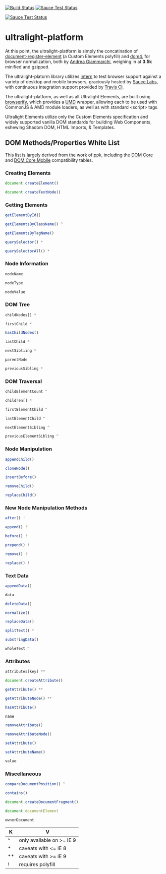 [![Build Status](https://travis-ci.org/Ultralight-Elements/ultralight-platform.svg?branch=master)](https://travis-ci.org/Ultralight-Elements/ultralight-platform)  [![Sauce Test Status](https://saucelabs.com/buildstatus/ultralight-platform)](https://saucelabs.com/u/ultralight-platform)

[![Sauce Test Status](https://saucelabs.com/browser-matrix/ultralight-platform.svg)](https://saucelabs.com/u/ultralight-platform)

ultralight-platform
===================
At this point, the ultralight-platform is simply the concatination of [document-register-element](https://github.com/WebReflection/document-register-element) (a Custom Elements polyfill) and [dom4](https://github.com/WebReflection/dom4), for browser normalization, both by [Andrea Giammarchi](http://webreflection.blogspot.com/), weighing in at **3.5k** minified and gzipped.  

The ultralight-platorm library utilizes [intern](http://theintern.io) to test browser support against a variety of desktop and mobile browsers, graciously hosted by [Sauce Labs](http://saucelabs.com), with continuous integration support provided by [Travis CI](http://travis-ci.org).  

The ultralight-platform, as well as all Ultralight Elements, are built using [browserify](http://browserify.org), which provides a [UMD](http://davidbcalhoun.com/2014/what-is-amd-commonjs-and-umd/) wrapper, allowing each to be used with CommonJS & AMD module loaders, as well as with standard &lt;script&gt; tags.

Ultralight Elements utilize only the Custom Elements specification and widely supported vanilla DOM standards for building Web Components, eshewing Shadom DOM, HTML Imports, & Templates.

## DOM Methods/Properties White List
This list is largely derived from the work of ppk, including the [DOM Core](http://quirksmode.org/dom/core/) and [DOM Core Mobile](http://quirksmode.org/dom/core/mobile.html) compatibility tables.

### Creating Elements
```js
document.createElement()
```
```js
document.createTextNode()
```
### Getting Elements
```js
getElementById()
```
```js
getElementsByClassName() ^
```
```js
getElementsByTagName()
```
```js
querySelector() *
```
```js
querySelectorAll() *
```
### Node Information
```js
nodeName
```
```js
nodeType
```
```js
nodeValue
```
### DOM Tree
```js
childNodes[] *
```
```js
firstChild *
```
```js
hasChildNodes()
```
```js
lastChild *
```
```js
nextSibliing *
```
```js
parentNode
```
```js
previousSibling *
```
### DOM Traversal
```js
childElementCount ^
```
```js
children[] *
```
```js
firstElementChild ^
```
```js
lastElementChild ^
```
```js
nextElementSibling ^
```
```js
previousElementSibling ^
```
### Node Manipulation
```js
appendChild()
```
```js
cloneNode()
```
```js
insertBefore()
```
```js
removeChild()
```
```js
replaceChild()
```
### New Node Manipulation Methods
```js
after() !
```
```js
append() !
```
```js
before() !
```
```js
prepend() !
```
```js
remove() !
```
```js
replace() !
```
### Text Data
```js
appendData()
```
```js
data
```
```js
deleteData()
```
```js
normalize()
```
```js
replaceData()
```
```js
splitText() *
```
```js
substringData()
```
```js
wholeText ^
```
### Attributes
```js
attributes[key] **
```
```js
document.createAttribute()
```
```js
getAttribute() **
```
```js
getAttributeNode() **
```
```js
hasAttribute()
```
```js
name
```
```js
removeAttribute()
```
```js
removeAttributeNode()
```
```js
setAttribute()
```
```js
setAttributeName()
```
```js
value
```
### Miscellaneous
```js
compareDocumentPosition() ^
```
```js
contains()
```
```js
document.createDocumentFragment()
```
```js
document.documentElement
```
```js
ownerDocument
```

K | V 
 -- | -- 
^ | only available on >= IE 9
* | caveats with <= IE 8
** | caveats with >= IE 9
! | requires polyfill 
